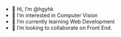 - 👋 Hi, I’m @hgyhk
- 👀 I’m interested in Computer Vision
- 🌱 I’m currently learning Web Development
- 💞️ I’m looking to collaborate on Front End.


